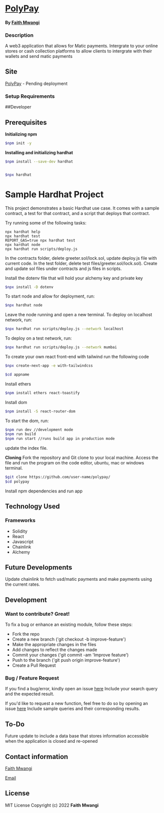 # [PolyPay](https://github.com/Miss-Faith/polypay)
#### By [Faith Mwangi](https://github.com/miss-faith)
### Description
A web3 application that allows for Matic payments. Intergrate to your online stores or cash collection platforms to allow clients to intergrate with their wallets and send matic payments


## Site
[PolyPay]() - Pending deployment
### Setup Requirements


##Developer
## Prerequisites
**Initializing npm**

```bash
$npm init -y
```
**Installing and initializing hardhat**

```bash
$npm install --save-dev hardhat
```
```bash

$npx hardhat
```

# Sample Hardhat Project

This project demonstrates a basic Hardhat use case. It comes with a sample contract, a test for that contract, and a script that deploys that contract.

Try running some of the following tasks:

```shell
npx hardhat help
npx hardhat test
REPORT_GAS=true npx hardhat test
npx hardhat node
npx hardhat run scripts/deploy.js
```

In the contracts folder, delete greeter.sol/lock.sol, update deploy.js file with current code. In the test folder, delete test files/greeter.sol/lock.sol). Create and update sol files under contracts and js files in scripts.

Install the dotenv file that will hold your alchemy key and private key
```bash
$npx install -D dotenv
```

To start node and allow for deployment, run:
```bash
$npx hardhat node
```
Leave the node running and open a new terminal. To deploy on localhost network, run:
```bash
$npx hardhat run scripts/deploy.js --network localhost
```

To deploy on a test network, run:
```bash
$npx hardhat run scripts/deploy.js --network mumbai
```

To create your own react front-end with tailwind run the following code
```bash
$npx create-next-app -e with-tailwindcss
```
```bash
$cd appname
```
Install ethers
```bash
$npm install ethers react-toastify
```
Install dom
```bash
$npm install -S react-router-dom
```
To start the dom, run:
```bash
$npm run dev //development mode
$npm run build 
$npm run start //runs build app in production mode
```

update the index file.

**Cloning**
Fork the repository and Git clone to your local machine. Access the file and run the program on the code editor, ubuntu, mac or windows terminal.

```bash
$git clone https://github.com/user-name/polypay/
$cd polypay
```

Install npm dependencies and run app

## Technology Used
### Frameworks
* Solidity
* React
* Javascript
* Chainlink
* Alchemy

## Future Developments
Update chainlink to fetch usd/matic payments and make payments using the current rates.


## Development
### Want to contribute? Great!
To fix a bug or enhance an existing module, follow these steps:
* Fork the repo
* Create a new branch ('git checkout -b improve-feature')
* Make the appropriate changes in the files
* Add changes to reflect the changes made
* Commit your changes ('git commit -am 'Improve feature')
* Push to the branch ('git push origin improve-feature')
* Create a Pull Request
### Bug / Feature Request
If you find a bug/error, kindly open an issue [here](https://github.com/miss-faith/polypay/issues/new)
Include your search query and the expected result.

If you'd like to request a new function, feel free to do so by opening an issue [here](https://github.com/miss-faith/polypay/issues/new)
Include sample queries and their corresponding results.
## To-Do
Future update to include a data base that stores information accessible when the application is closed and re-opened
## Contact information
[Faith Mwangi](https://github.com/miss-faith)

[Email](faithmissw@gmail.com)
## License
MIT License
Copyright (c) 2022 **Faith Mwangi**
